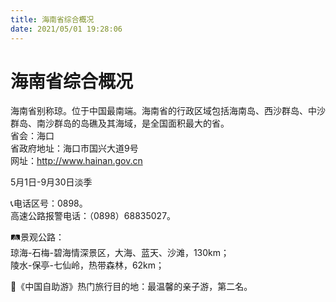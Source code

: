 ```yaml
---
title: 海南省综合概况  
date: 2021/05/01 19:28:06  
---
```

  
# 海南省综合概况  
海南省别称琼。位于中国最南端。海南省的行政区域包括海南岛、西沙群岛、中沙群岛、南沙群岛的岛礁及其海域，是全国面积最大的省。   
省会：海口  
省政府地址：海口市国兴大道9号  
网址：http://www.hainan.gov.cn  
  
5月1日-9月30日淡季  

📞电话区号：0898。   
高速公路报警电话：（0898）68835027。   

🛤景观公路：  
琼海-石梅-碧海情深景区，大海、蓝天、沙滩，130km；  
陵水-保亭-七仙岭，热带森林，62km；  

🧾《中国自助游》热门旅行目的地：最温馨的亲子游，第二名。